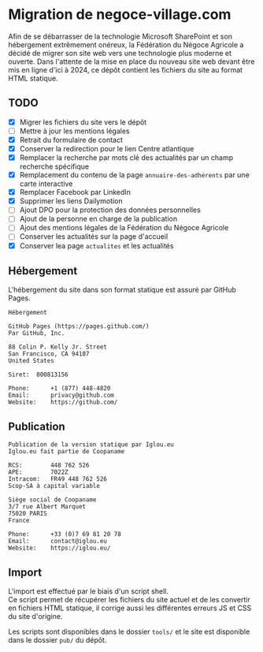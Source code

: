 # Migration de negoce-village.com
Afin de se débarrasser de la technologie Microsoft SharePoint et son hébergement extrêmement onéreux, la Fédération du Négoce Agricole a décidé de migrer son site web vers une technologie plus moderne et ouverte. Dans l'attente de la mise en place du nouveau site web devant être mis en ligne d'ici à 2024, ce dépôt contient les fichiers du site au format HTML statique.

## TODO
- [x] Migrer les fichiers du site vers le dépôt
- [ ] Mettre à jour les mentions légales
- [x] Retrait du formulaire de contact
- [x] Conserver la redirection pour le lien Centre atlantique
- [x] Remplacer la recherche par mots clé des actualités par un champ recherche spécifique
- [x] Remplacement du contenu de la page `annuaire-des-adhérents` par une carte interactive
- [x] Remplacer Facebook par LinkedIn
- [x] Supprimer les liens Dailymotion
- [ ] Ajout DPO pour la protection des données personnelles
- [ ] Ajout de la personne en charge de la publication
- [ ] Ajout des mentions légales de la Fédération du Négoce Agricole
- [ ] Conserver les actualités sur la page d'accueil
- [x] Conserver lea page `actualites` et les actualités

## Hébergement
L'hébergement du site dans son format statique est assuré par GitHub Pages.
```
Hébergement

GitHub Pages (https://pages.github.com/)
Par GitHub, Inc.

88 Colin P. Kelly Jr. Street
San Francisco, CA 94107
United States

Siret:  800813156

Phone:      +1 (877) 448-4820 
Email:      privacy@github.com
Website:    https://github.com/
```

## Publication
```
Publication de la version statique par Iglou.eu
Iglou.eu fait partie de Coopaname

RCS:        448 762 526
APE:        7022Z
Intracom:   FR49 448 762 526
Scop-SA à capital variable

Siège social de Coopaname
3/7 rue Albert Marquet
75020 PARIS
France

Phone:      +33 (0)7 69 81 20 78
Email:      contact@iglou.eu
Website:    https://iglou.eu/
```
## Import
L'import est effectué par le biais d'un script shell.   
Ce script permet de récupérer les fichiers du site actuel et de les convertir en fichiers HTML statique, il corrige aussi les différentes erreurs JS et CSS du site d'origine.

Les scripts sont disponibles dans le dossier `tools/` et le site est disponible dans le dossier `pub/` du dépôt.